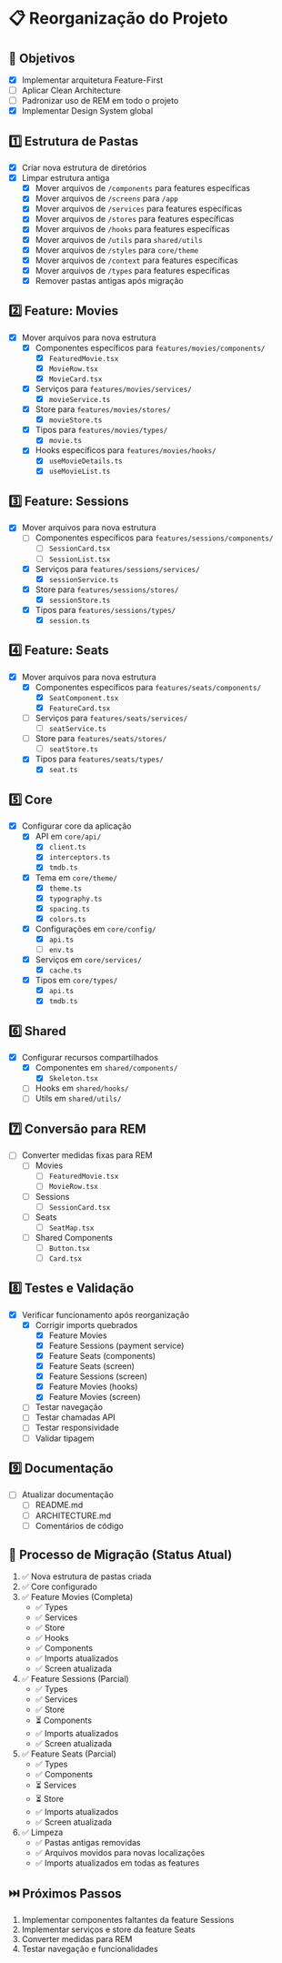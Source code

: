 # 📋 Reorganização do Projeto

## 🎯 Objetivos
- [x] Implementar arquitetura Feature-First
- [ ] Aplicar Clean Architecture
- [ ] Padronizar uso de REM em todo o projeto
- [x] Implementar Design System global

## 1️⃣ Estrutura de Pastas
- [x] Criar nova estrutura de diretórios
- [x] Limpar estrutura antiga
  - [x] Mover arquivos de `/components` para features específicas
  - [x] Mover arquivos de `/screens` para `/app`
  - [x] Mover arquivos de `/services` para features específicas
  - [x] Mover arquivos de `/stores` para features específicas
  - [x] Mover arquivos de `/hooks` para features específicas
  - [x] Mover arquivos de `/utils` para `shared/utils`
  - [x] Mover arquivos de `/styles` para `core/theme`
  - [x] Mover arquivos de `/context` para features específicas
  - [x] Mover arquivos de `/types` para features específicas
  - [x] Remover pastas antigas após migração

## 2️⃣ Feature: Movies
- [x] Mover arquivos para nova estrutura
  - [x] Componentes específicos para `features/movies/components/`
    - [x] `FeaturedMovie.tsx`
    - [x] `MovieRow.tsx`
    - [x] `MovieCard.tsx`
  - [x] Serviços para `features/movies/services/`
    - [x] `movieService.ts`
  - [x] Store para `features/movies/stores/`
    - [x] `movieStore.ts`
  - [x] Tipos para `features/movies/types/`
    - [x] `movie.ts`
  - [x] Hooks específicos para `features/movies/hooks/`
    - [x] `useMovieDetails.ts`
    - [x] `useMovieList.ts`

## 3️⃣ Feature: Sessions
- [x] Mover arquivos para nova estrutura
  - [ ] Componentes específicos para `features/sessions/components/`
    - [ ] `SessionCard.tsx`
    - [ ] `SessionList.tsx`
  - [x] Serviços para `features/sessions/services/`
    - [x] `sessionService.ts`
  - [x] Store para `features/sessions/stores/`
    - [x] `sessionStore.ts`
  - [x] Tipos para `features/sessions/types/`
    - [x] `session.ts`

## 4️⃣ Feature: Seats
- [x] Mover arquivos para nova estrutura
  - [x] Componentes específicos para `features/seats/components/`
    - [x] `SeatComponent.tsx`
    - [x] `FeatureCard.tsx`
  - [ ] Serviços para `features/seats/services/`
    - [ ] `seatService.ts`
  - [ ] Store para `features/seats/stores/`
    - [ ] `seatStore.ts`
  - [x] Tipos para `features/seats/types/`
    - [x] `seat.ts`

## 5️⃣ Core
- [x] Configurar core da aplicação
  - [x] API em `core/api/`
    - [x] `client.ts`
    - [x] `interceptors.ts`
    - [x] `tmdb.ts`
  - [x] Tema em `core/theme/`
    - [x] `theme.ts`
    - [x] `typography.ts`
    - [x] `spacing.ts`
    - [x] `colors.ts`
  - [x] Configurações em `core/config/`
    - [x] `api.ts`
    - [ ] `env.ts`
  - [x] Serviços em `core/services/`
    - [x] `cache.ts`
  - [x] Tipos em `core/types/`
    - [x] `api.ts`
    - [x] `tmdb.ts`

## 6️⃣ Shared
- [x] Configurar recursos compartilhados
  - [x] Componentes em `shared/components/`
    - [x] `Skeleton.tsx`
  - [ ] Hooks em `shared/hooks/`
  - [ ] Utils em `shared/utils/`

## 7️⃣ Conversão para REM
- [ ] Converter medidas fixas para REM
  - [ ] Movies
    - [ ] `FeaturedMovie.tsx`
    - [ ] `MovieRow.tsx`
  - [ ] Sessions
    - [ ] `SessionCard.tsx`
  - [ ] Seats
    - [ ] `SeatMap.tsx`
  - [ ] Shared Components
    - [ ] `Button.tsx`
    - [ ] `Card.tsx`

## 8️⃣ Testes e Validação
- [x] Verificar funcionamento após reorganização
  - [x] Corrigir imports quebrados
    - [x] Feature Movies
    - [x] Feature Sessions (payment service)
    - [x] Feature Seats (components)
    - [x] Feature Seats (screen)
    - [x] Feature Sessions (screen)
    - [x] Feature Movies (hooks)
    - [x] Feature Movies (screen)
  - [ ] Testar navegação
  - [ ] Testar chamadas API
  - [ ] Testar responsividade
  - [ ] Validar tipagem

## 9️⃣ Documentação
- [ ] Atualizar documentação
  - [ ] README.md
  - [ ] ARCHITECTURE.md
  - [ ] Comentários de código

## 🔄 Processo de Migração (Status Atual)
1. ✅ Nova estrutura de pastas criada
2. ✅ Core configurado
3. ✅ Feature Movies (Completa)
   - ✅ Types
   - ✅ Services
   - ✅ Store
   - ✅ Hooks
   - ✅ Components
   - ✅ Imports atualizados
   - ✅ Screen atualizada
4. ✅ Feature Sessions (Parcial)
   - ✅ Types
   - ✅ Services
   - ✅ Store
   - ⏳ Components
   - ✅ Imports atualizados
   - ✅ Screen atualizada
5. ✅ Feature Seats (Parcial)
   - ✅ Types
   - ✅ Components
   - ⏳ Services
   - ⏳ Store
   - ✅ Imports atualizados
   - ✅ Screen atualizada
6. ✅ Limpeza
   - ✅ Pastas antigas removidas
   - ✅ Arquivos movidos para novas localizações
   - ✅ Imports atualizados em todas as features

## ⏭️ Próximos Passos
1. Implementar componentes faltantes da feature Sessions
2. Implementar serviços e store da feature Seats
3. Converter medidas para REM
4. Testar navegação e funcionalidades 
